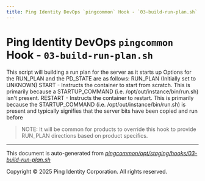 ```yaml
---
title: Ping Identity DevOps `pingcommon` Hook - `03-build-run-plan.sh`
---
```


# Ping Identity DevOps `pingcommon` Hook - `03-build-run-plan.sh`
 This script will building a run plan for the server as it starts up
 Options for the RUN_PLAN and the PD_STATE are as follows:
 RUN_PLAN (Initially set to UNKNOWN)
          START   - Instructs the container to start from scratch.  This is primarily
                    because a STARTUP_COMMAND (i.e. /opt/out/instance/bin/run.sh) isn't present.
          RESTART - Instructs the container to restart.  This is primarily because the
                    STARTUP_COMMAND (i.e. /opt/out/instance/bin/run.sh) is present and typically
                    signifies that the server bits have been copied and run before
 > NOTE: It will be common for products to override this hook to provide
 > RUN_PLAN directions based on product specifics.

---
This document is auto-generated from _[pingcommon/opt/staging/hooks/03-build-run-plan.sh](https://github.com/pingidentity/pingidentity-docker-builds/blob/master/pingcommon/opt/staging/hooks/03-build-run-plan.sh)_

Copyright © 2025 Ping Identity Corporation. All rights reserved.
